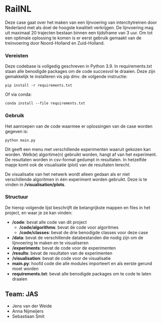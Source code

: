 # RailNL
Deze case gaat over het maken van een lijnvoering van intercitytreinen door Nederland met als doel de hoogste kwaliteit verkrijgen. De lijnvoering mag uit maximaal 20 trajecten bestaan binnen een tijdsframe van 3 uur. Om tot een optimale oplossing te komen is er eerst gebruik gemaakt van de treinvoering door Noord-Holland en Zuid-Holland.


### Vereisten
Deze codebase is vollgedig geschreven in Python 3.9. In requirements.txt staan alle benodigde packages om de code succesvol te draaien. Deze zijn gemakkelijk te installeren vis pip dmv. de volgende instructie:

```pip install -r requirements.txt``` 

Of via conda: 

```conda install --file requirements.txt```

### Gebruik
Het aanroepen van de code waarmee er oplossingen van de case worden gegeven is:

```python main.py```

Dit geeft een menu met verschillende experimenten waaruit gekozen kan worden. Welk(e) algortime(n) gebruikt worden, hangt af van het experiment.
De resultaten worden in csv-format gedumpt in resultaten. In hetzelfde mapje komt ook de visualisatie (plot) van de resultaten terecht.

De visualisatie van het netwerk wordt alleen gedaan als er niet verschillende algoritmen in één experiment worden gebruikt. Deze is te vinden in **/visualisation/plots**.
### Structuur

De hierop volgende lijst beschrijft de belangrijkste mappen en files in het project, en waar je ze kan vinden:

- **/code**: bevat alle code van dit project
  - **/code/algorithms**: bevat de code voor algoritmes
  - **/code/classes**: bevat de drie benodigde classes voor deze case
- **/data**: bevat de verschillende databestanden die nodig zijn om de lijnvoering te maken en te visualiseren
- **/experiments**: bevat de code voor de experimenten 
- **/results**: bevat de resultaten van de experimenten
- **/visualisation**: bevat de code voor de visualisatie
- **main.py**: hoofd code die alle modules importeert en als eerste gerund moet worden
- **requirements.txt**: bevat alle benodigde packages om te code te laten draaien


## Team: JAS
* Jens van der Weide
* Anna Nijmeijers
* Sebastiaan Smit

